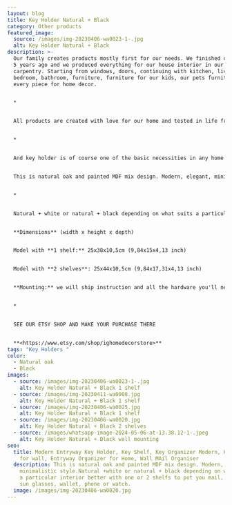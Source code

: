 ```yaml
---
layout: blog
title: Key Holder Natural + Black
category: Other products
featured_image:
  source: /images/img-20230406-wa0023-1-.jpg
  alt: Key Holder Natural + Black
description: >-
  Our family creates products mostly first for our needs. We finished our house
  5 years ago and we produced everything for our house interior in our
  carpentry. Starting from windows, doors, continuing with kitchen, living room,
  bedroom, bathroom, furniture, furniture for our kids, our pets furniture and
  every piece for home decor. 


  *


  All products are created with love for our home and tested in life from our family members and friends who rather often after seeing our products asked to make the same for them or for presents. This was also reason to start for our Etsy shop, just to share. We are happy for each purchase, really glad that people around the world like our products.


  *


  And key holder is of course one of the basic necessities in any home.


  This is natural oak and painted MDF mix design. Modern, elegant, minimalistic style. 


  *


  Natural + white or natural + black depending on what suits a particular interior better with one or 2 shelfs to put you mail, bills, sun glasses, wallet, phone or watch.


  **Dimensions** (width x height x depth)


  Model with **1 shelf:** 25x38x10,5cm (9,84x15x4,13 inch)


  Model with **2 shelves**: 25x44x10,5cm (9,84x17,31x4,13 inch)


  **Mounting:** we will ship instruction and all the hardware you'll need to install together with product.


  *


  SEE OUR ETSY SHOP AND MAKE YOUR PURCHASE THERE


  **<https://www.etsy.com/shop/ighomedecorstore>**
tags: "Key Holders "
color:
  - Natural oak
  - Black
images:
  - source: /images/img-20230406-wa0023-1-.jpg
    alt: Key Holder Natural + Black 1 shelf
  - source: /images/img-20230411-wa0008.jpg
    alt: Key Holder Natural + Black 1 shelf
  - source: /images/img-20230406-wa0025.jpg
    alt: Key Holder Natural + Black 1 shelf
  - source: /images/img-20230406-wa0020.jpg
    alt: Key Holder Natural + Black 2 shelves
  - source: /images/whatsapp-image-2024-05-06-at-13.38.12-1-.jpeg
    alt: Key Holder Natural + Black wall mounting
seo:
  title: Modern Entryway Key Holder, Key Shelf, Key Organizer Modern, Key holder
    for wall, Entryway Organizer for Home, Wall MAil Organiser
  description: This is natural oak and painted MDF mix design. Modern, elegant,
    minimalistic style.Natural +white or natural + black depending on what suits
    a particular interior better with one or 2 shelfs to put you mail, bills,
    sun glasses, wallet, phone or watch.
  image: /images/img-20230406-wa0020.jpg
---
```

